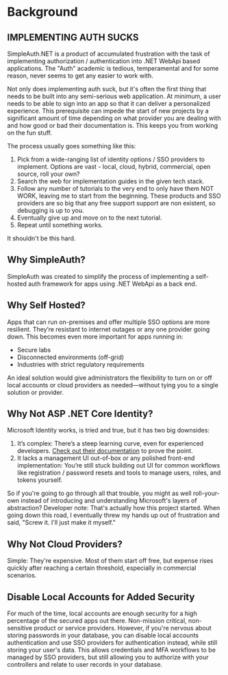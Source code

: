 # Background

## IMPLEMENTING AUTH SUCKS

SimpleAuth.NET is a product of accumulated frustration with the task of implementing authorization / authentication into .NET WebApi based applications. The "Auth" academic is tedious, temperamental and for some reason, never seems to get any easier to work with.

Not only does implementing auth suck, but it's often the first thing that needs to be built into any semi-serious web application. At minimum, a user needs to be able to sign into an app so that it can deliver a personalized experience. This prerequisite can impede the start of new projects by a significant amount of time depending on what provider you are dealing with and how good or bad their documentation is. This keeps you from working on the fun stuff.

The process usually goes something like this:

1. Pick from a wide-ranging list of identity options / SSO providers to implement. Options are vast - local, cloud, hybrid, commercial, open source, roll your own?
2. Search the web for implementation guides in the given tech stack.
3. Follow any number of tutorials to the very end to only have them NOT WORK, leaving me to start from the beginning. These products and SSO providers are so big that any free support support are non existent, so debugging is up to you.
4. Eventually give up and move on to the next tutorial.
5. Repeat until something works.

It shouldn't be this hard.

## Why SimpleAuth?

SimpleAuth was created to simplify the process of implementing a self-hosted auth framework for apps using .NET WebApi as a back end.

## Why Self Hosted?

Apps that can run on-premises and offer multiple SSO options are more resilient. They’re resistant to internet outages or any one provider going down. This becomes even more important for apps running in:

- Secure labs
- Disconnected environments (off-grid)
- Industries with strict regulatory requirements

An ideal solution would give administrators the flexibility to turn on or off local accounts or cloud providers as needed—without tying you to a single solution or provider.

## Why Not ASP .NET Core Identity?

Microsoft Identity works, is tried and true, but it has two big downsides:

1. It’s complex: There’s a steep learning curve, even for experienced developers. [Check out their documentation](https://learn.microsoft.com/en-us/aspnet/core/security/authentication/identity) to prove the point.
1. It lacks a management UI out-of-box or any polished front-end implementation: You’re still stuck building out UI for common workflows like registration / password resets and tools to manage users, roles, and tokens yourself.

So if you're going to go through all that trouble, you might as well roll-your-own instead of introducing and understanding Microsoft's layers of abstraction? Developer note: That's actually how this project started. When going down this road, I eventually threw my hands up out of frustration and said, "Screw it. I'll just make it myself."

## Why Not Cloud Providers?

Simple: They're expensive. Most of them start off free, but expense rises quickly after reaching a certain threshold, especially in commercial scenarios.

## Disable Local Accounts for Added Security

For much of the time, local accounts are enough security for a high percentage of the secured apps out there. Non-mission critical, non-sensitive product or service providers. However, if you're nervous about storing passwords in your database, you can disable local accounts authentication and use SSO providers for authentication instead, while still storing your user's data. This allows credentials and MFA workflows to be managed by SSO providers, but still allowing you to authorize with your controllers and relate to user records in your database.
